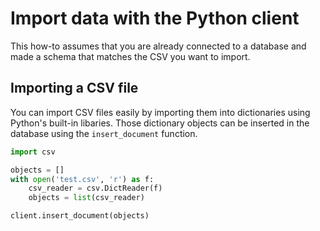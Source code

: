 # Import data with the Python client

This how-to assumes that you are already connected to a database and made a schema that matches the CSV you want to import.

## Importing a CSV file

You can import CSV files easily by importing them into dictionaries using Python's built-in libaries.
Those dictionary objects can be inserted in the database using the `insert_document` function.

```python
import csv

objects = []
with open('test.csv', 'r') as f:
    csv_reader = csv.DictReader(f)
    objects = list(csv_reader)

client.insert_document(objects)
